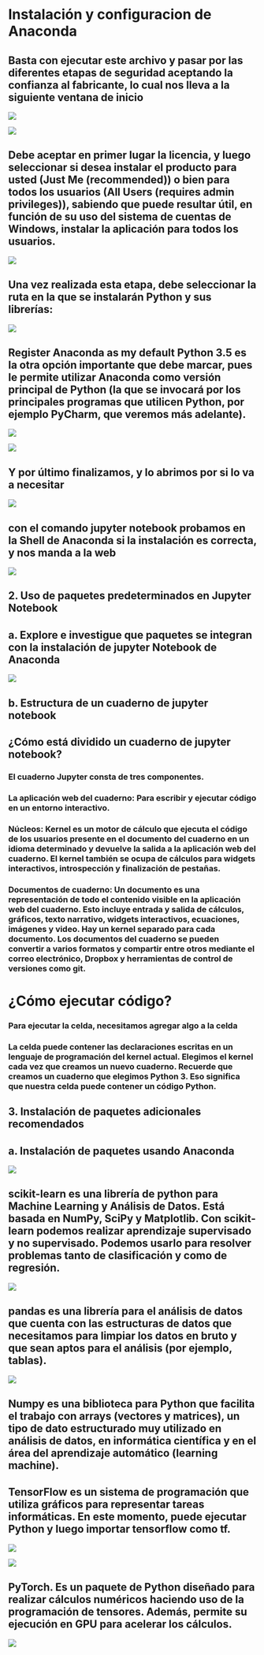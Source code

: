 # Instalación y configuracion de Anaconda

## Basta con ejecutar este archivo y pasar por las diferentes etapas de seguridad aceptando la confianza al fabricante, lo cual nos lleva a la siguiente ventana de inicio

![](imagen\1.png)

![](imagen\2.png)



## Debe aceptar en primer lugar la licencia, y luego seleccionar si desea instalar el producto para usted (Just Me (recommended)) o bien para todos los usuarios (All Users (requires admin privileges)), sabiendo que puede resultar útil, en función de su uso del sistema de cuentas de Windows, instalar la aplicación para todos los usuarios.

![](imagen\4.png)

## Una vez realizada esta etapa, debe seleccionar la ruta en la que se instalarán Python y sus librerías:

![](imagen\5.png)

## Register Anaconda as my default Python 3.5 es la otra opción importante que debe marcar, pues le permite utilizar Anaconda como versión principal de Python (la que se invocará por los principales programas que utilicen Python, por ejemplo PyCharm, que veremos más adelante).

![](imagen\6.png)

![](imagen\7.png)

## Y por último finalizamos, y lo abrimos por si lo va a necesitar

![](imagen\9.png)

## con el comando jupyter notebook probamos en la Shell de Anaconda si la instalación es correcta, y nos manda  a la web

![](imagen\10.png)

## 2.	Uso de paquetes predeterminados en Jupyter Notebook



## a.	Explore e investigue que paquetes se integran con la instalación de jupyter Notebook de Anaconda

![](imagen\11.png)

## b.	Estructura de un cuaderno de jupyter notebook

## ¿Cómo está dividido un cuaderno de jupyter notebook?

### El cuaderno Jupyter consta de tres componentes.

### La aplicación web del cuaderno: Para escribir y ejecutar código en un entorno interactivo.
### Núcleos: Kernel es un motor de cálculo que ejecuta el código de los usuarios presente en el documento del cuaderno en un idioma determinado y devuelve la salida a la aplicación web del cuaderno. El kernel también se ocupa de cálculos para widgets interactivos, introspección y finalización de pestañas.
### Documentos de cuaderno: Un documento es una representación de todo el contenido visible en la aplicación web del cuaderno. Esto incluye entrada y salida de cálculos, gráficos, texto narrativo, widgets interactivos, ecuaciones, imágenes y video. Hay un kernel separado para cada documento. Los documentos del cuaderno se pueden convertir a varios formatos y compartir entre otros mediante el correo electrónico, Dropbox y herramientas de control de versiones como git.


# ¿Cómo ejecutar código?

### Para ejecutar la celda, necesitamos agregar algo a la celda
### La celda puede contener las declaraciones escritas en un lenguaje de programación del kernel actual. Elegimos el kernel cada vez que creamos un nuevo cuaderno. Recuerde que creamos un cuaderno que elegimos Python 3. Eso significa que nuestra celda puede contener un código Python.

## 3.	Instalación de paquetes adicionales recomendados

## a.	Instalación de paquetes usando Anaconda

![](imagen\12.png)

## scikit-learn es una librería de python para Machine Learning y Análisis de Datos. Está basada en NumPy, SciPy y Matplotlib. Con scikit-learn podemos realizar aprendizaje supervisado y no supervisado. Podemos usarlo para resolver problemas tanto de clasificación y como de regresión.

![](imagen\13.png)

## pandas es una librería para el análisis de datos que cuenta con las estructuras de datos que necesitamos para limpiar los datos en bruto y que sean aptos para el análisis (por ejemplo, tablas).

![](imagen\14.png)

## Numpy es una biblioteca para Python que facilita el trabajo con arrays (vectores y matrices), un tipo de dato estructurado muy utilizado en análisis de datos, en informática científica y en el área del aprendizaje automático (learning machine).

## TensorFlow es un sistema de programación que utiliza gráficos para representar tareas informáticas. En este momento, puede ejecutar Python y luego importar tensorflow como tf.

![](imagen\15.png)

![](imagen\16.png)

## PyTorch. Es un paquete de Python diseñado para realizar cálculos numéricos haciendo uso de la programación de tensores. Además, permite su ejecución en GPU para acelerar los cálculos.

![](imagen\17.png)


